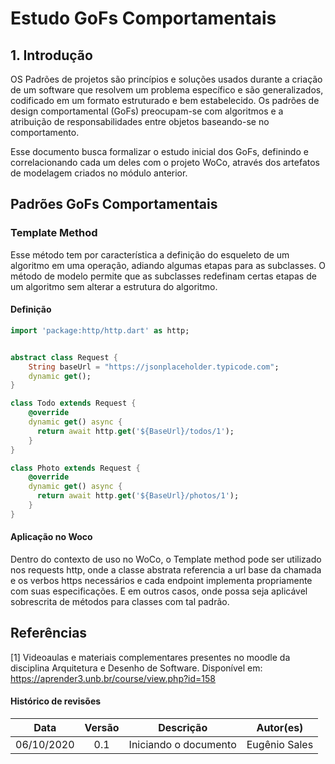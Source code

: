 # Estudo GoFs Comportamentais

## 1. Introdução

OS Padrões de projetos são princípios e soluções usados durante a criação de um software que resolvem um problema específico e são generalizados, codificado em um formato estruturado e bem estabelecido. Os padrões de design comportamental (GoFs) preocupam-se com algoritmos e a atribuição de responsabilidades entre objetos baseando-se no comportamento.

Esse documento busca formalizar o estudo inicial dos GoFs, definindo e correlacionando cada um deles com o projeto WoCo, através dos artefatos de modelagem criados no módulo anterior.

## Padrões GoFs Comportamentais

### Template Method

Esse método tem por característica a definição do esqueleto de um algoritmo em uma operação, adiando algumas etapas para as subclasses. O método de modelo permite que as subclasses redefinam certas etapas de um algoritmo sem alterar a estrutura do algoritmo.

#### Definição

``` Dart
import 'package:http/http.dart' as http;


abstract class Request {
    String baseUrl = "https://jsonplaceholder.typicode.com";
    dynamic get();
}

class Todo extends Request {
    @override
    dynamic get() async {
      return await http.get('${BaseUrl}/todos/1');
    }
}

class Photo extends Request {
    @override
    dynamic get() async {
      return await http.get('${BaseUrl}/photos/1');
    }
}
```

#### Aplicação no Woco

Dentro do contexto de uso no WoCo, o Template method pode ser utilizado nos requests http, onde a classe abstrata referencia a url base da chamada e os verbos https necessários e cada endpoint implementa propriamente com suas especificações. E em outros casos, onde possa seja aplicável sobrescrita de métodos para classes com tal padrão.


## Referências

[1] Videoaulas e materiais complementares presentes no moodle da disciplina Arquitetura e Desenho de Software. Disponível em: https://aprender3.unb.br/course/view.php?id=158

#### Histórico de revisões
|   Data   |  Versão  |        Descrição       |          Autor(es)          |
|:--------:|:--------:|:----------------------:|:---------------------------:|
|06/10/2020|   0.1    | Iniciando o documento       |  Eugênio Sales  |